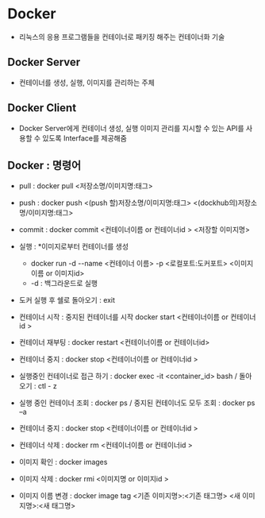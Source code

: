 # Docker
- 리눅스의 응용 프로그램들을 컨테이너로 패키징 해주는 컨테이너화 기술

## Docker Server
- 컨테이너를 생성, 실행, 이미지를 관리하는 주체

## Docker Client
- Docker Server에게 컨테이너 생성, 실행 이미지 관리를 지시할 수 있는 API를 사용할 수 있도록 Interface를 제공해줌

## Docker : 명령어
- pull : docker pull <저장소명/이미지명:태그>
- push : docker push <(push 할)저장소명/이미지명:태그> <(dockhub의)저장소명/이미지명:태그>
- commit : docker commit <컨테이너이름 or 컨테이너id > <저장할 이미지명> <br>

- 실행 : *이미지로부터 컨테이너를 생성
    - docker run -d --name <컨테이너 이름> -p <로컬포트:도커포트> <이미지이름 or 이미지id>
    - -d : 백그라운드로 실행
- 도커 실행 후 쉘로 돌아오기 : exit
- 컨테이너 시작 : 중지된 컨테이너를 시작 docker start <컨테이너이름 or 컨테이너id >
- 컨테이너 재부팅 : docker restart <컨테이너이름 or 컨테이너id>
- 컨테이너 중지 : docker stop <컨테이너이름 or 컨테이너id >
- 실행중인 컨테이너로 접근 하기 : docker exec -it <container_id> bash / 돌아오기 : ctl - z
- 실행 중인 컨테이너 조회 : docker ps / 중지된 컨테이너도 모두 조회 : docker ps –a
- 컨테이너 중지 : docker stop <컨테이너이름 or 컨테이너id >
- 컨테이너 삭제 : docker rm <컨테이너이름 or 컨테이너id > <br>

- 이미지 확인 : docker images
- 이미지 삭제 : docker rmi <이미지명 or 이미지id >
- 이미지 이름 변경 : docker image tag <기존 이미지명>:<기존 태그명> <새 이미지명>:<새 태그명>
